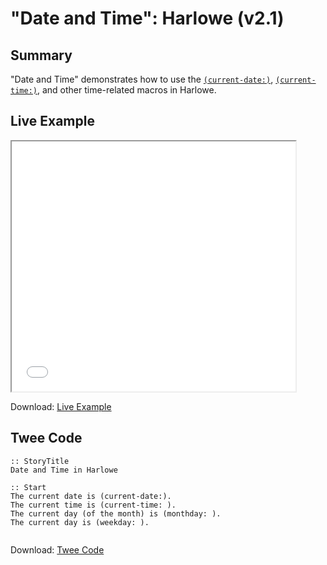 # "Date and Time": Harlowe (v2.1)

## Summary

"Date and Time" demonstrates how to use the [`(current-date:)`](https://twine2.neocities.org/#macro_current-date), [`(current-time:)`](https://twine2.neocities.org/#macro_current-time), and other time-related macros in Harlowe.

## Live Example

<section>
<iframe src="harlowe_dateandtime_example.html" height=400 width=90%></iframe>

Download: <a href="harlowe_dateandtime_example.html" target="_blank">Live Example</a>
</section>

## Twee Code

```twee
:: StoryTitle
Date and Time in Harlowe

:: Start
The current date is (current-date:).
The current time is (current-time: ).
The current day (of the month) is (monthday: ).
The current day is (weekday: ).


```

Download: <a href="harlowe_dateandtime_twee.txt" target="_blank">Twee Code</a>

